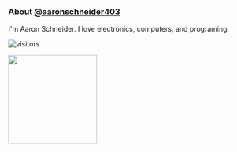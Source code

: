 ### About [@aaronschneider403](https://github.com/aaronschneider403)

I'm Aaron Schneider. I love electronics, computers, and programing.

![visitors](https://visitor-badge.glitch.me/badge?page_id=${your.username}.${your.repo.id})

<img height="180em" src="https://github-readme-stats.vercel.app/api?username=aaronschneider403&show_icons=true&hide_border=true&&count_private=true&include_all_commits=true" />
